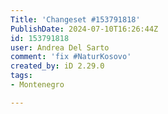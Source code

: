 ```yaml
---
Title: 'Changeset #153791818'
PublishDate: 2024-07-10T16:26:44Z
id: 153791818
user: Andrea Del Sarto
comment: 'fix #NaturKosovo'
created_by: iD 2.29.0
tags:
- Montenegro

---
```

